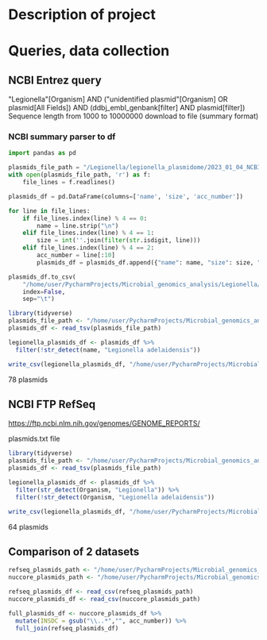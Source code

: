 # Description of project


# Queries, data collection
## NCBI Entrez query
"Legionella"[Organism] AND ("unidentified plasmid"[Organism] OR plasmid[All Fields]) AND (ddbj_embl_genbank[filter] AND plasmid[filter])
Sequence length from 1000 to 10000000
download to file (summary format)

### NCBI summary parser to df

```python
import pandas as pd

plasmids_file_path = "/Legionella/legionella_plasmidome/2023_01_04_NCBI_nuccore_plasmids_list.txt"
with open(plasmids_file_path, 'r') as f:
    file_lines = f.readlines()

plasmids_df = pd.DataFrame(columns=['name', 'size', 'acc_number'])

for line in file_lines:
    if file_lines.index(line) % 4 == 0:
        name = line.strip("\n")
    elif file_lines.index(line) % 4 == 1:
        size = int(''.join(filter(str.isdigit, line)))
    elif file_lines.index(line) % 4 == 2:
        acc_number = line[:10]
        plasmids_df = plasmids_df.append({"name": name, "size": size, "acc_number": acc_number}, ignore_index=True)

plasmids_df.to_csv(
    "/home/user/PycharmProjects/Microbial_genomics_analysis/Legionella/legionella_plasmidome/2023_01_04_NCBI_nuccore_plasmids_list.csv",
    index=False,
    sep="\t")
```

```R
library(tidyverse)
plasmids_file_path <- "/home/user/PycharmProjects/Microbial_genomics_analysis/Legionella/plasmidome/2023_01_04_NCBI_nuccore_plasmids_list.csv"
plasmids_df <- read_tsv(plasmids_file_path)

legionella_plasmids_df <- plasmids_df %>% 
  filter(!str_detect(name, "Legionella adelaidensis"))

write_csv(legionella_plasmids_df, "/home/user/PycharmProjects/Microbial_genomics_analysis/Legionella/plasmidome/2023_01_04_NCBI_filtered_nuccore_plasmids_list.csv")
```
78 plasmids

## NCBI FTP RefSeq
https://ftp.ncbi.nlm.nih.gov/genomes/GENOME_REPORTS/

plasmids.txt file
```R
library(tidyverse)
plasmids_file_path <- "/home/user/PycharmProjects/Microbial_genomics_analysis/Legionella/plasmidome/2023_01_04_NCBI_plasmids_list.txt"
plasmids_df <- read_tsv(plasmids_file_path)

legionella_plasmids_df <- plasmids_df %>% 
  filter(str_detect(Organism, "Legionella")) %>%
  filter(!str_detect(Organism, "Legionella adelaidensis"))

write_csv(legionella_plasmids_df, "/home/user/PycharmProjects/Microbial_genomics_analysis/Legionella/plasmidome/2023_01_04_NCBI_filtered_plasmids_list.csv")
```
64 plasmids
## Comparison of 2 datasets
```R
refseq_plasmids_path <- "/home/user/PycharmProjects/Microbial_genomics_analysis/Legionella/plasmidome/2023_01_04_NCBI_filtered_plasmids_list.csv"
nuccore_plasmids_path <- "/home/user/PycharmProjects/Microbial_genomics_analysis/Legionella/plasmidome/2023_01_04_NCBI_filtered_nuccore_plasmids_list.csv"

refseq_plasmids_df <- read_csv(refseq_plasmids_path)
nuccore_plasmids_df <- read_csv(nuccore_plasmids_path)

full_plasmids_df <- nuccore_plasmids_df %>%
  mutate(INSDC = gsub("\\..*","", acc_number)) %>% 
  full_join(refseq_plasmids_df)

```

